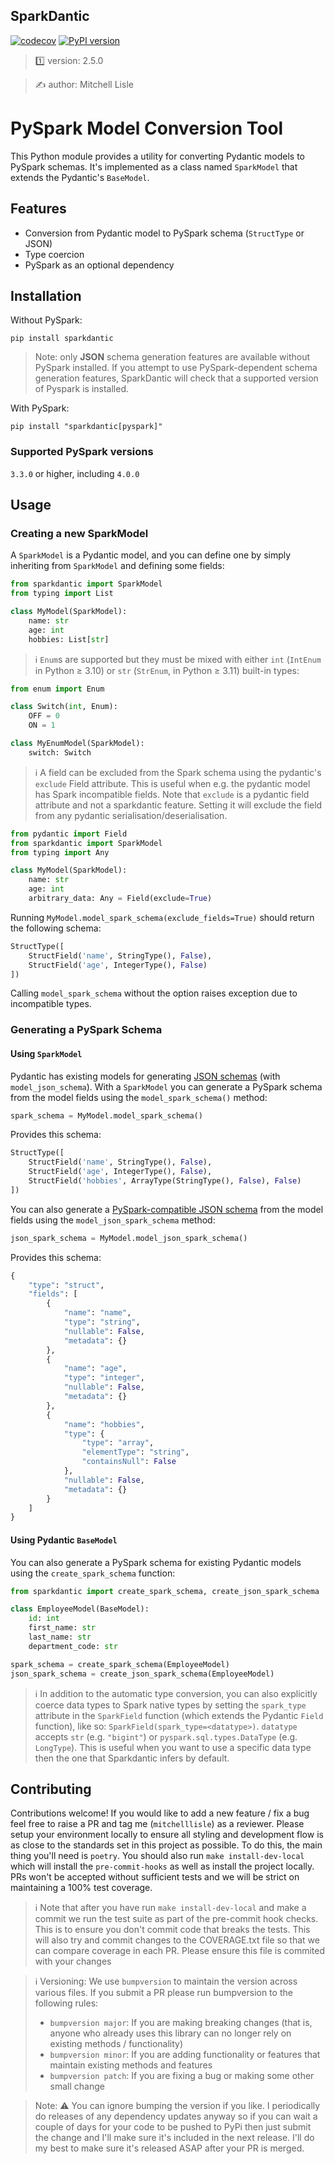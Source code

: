 ##  SparkDantic

[![codecov](https://codecov.io/gh/mitchelllisle/sparkdantic/graph/badge.svg?token=O6PPQX4FEX)](https://codecov.io/gh/mitchelllisle/sparkdantic)
[![PyPI version](https://badge.fury.io/py/sparkdantic.svg)](https://badge.fury.io/py/sparkdantic)

> 1️⃣ version: 2.5.0

> ✍️ author: Mitchell Lisle

# PySpark Model Conversion Tool

This Python module provides a utility for converting Pydantic models to PySpark schemas. It's implemented as a class 
named `SparkModel` that extends the Pydantic's `BaseModel`.

## Features

- Conversion from Pydantic model to PySpark schema (`StructType` or JSON)
- Type coercion
- PySpark as an optional dependency

## Installation

Without PySpark:

```shell
pip install sparkdantic
```

> Note: only **JSON** schema generation features are available without PySpark installed. If you attempt to use PySpark-dependent schema generation features, SparkDantic will check that a supported version of Pyspark is installed.

With PySpark:

```shell
pip install "sparkdantic[pyspark]"
```

### Supported PySpark versions

`3.3.0` or higher, including `4.0.0`

## Usage

### Creating a new SparkModel

A `SparkModel` is a Pydantic model, and you can define one by simply inheriting from `SparkModel` and defining some fields:

```python
from sparkdantic import SparkModel
from typing import List

class MyModel(SparkModel):
    name: str
    age: int
    hobbies: List[str]
```

> ℹ️ `Enum`s are supported but they must be mixed with either `int` (`IntEnum` in Python ≥ 3.10) or `str` (`StrEnum`, in Python ≥ 3.11) built-in types:

```python
from enum import Enum

class Switch(int, Enum):
    OFF = 0
    ON = 1

class MyEnumModel(SparkModel):
    switch: Switch
```

> ℹ️ A field can be excluded from the Spark schema using the pydantic's `exclude` Field attribute. This is
> useful when e.g. the pydantic model has Spark incompatible fields. Note that `exclude` is a pydantic field 
> attribute and not a sparkdantic feature. Setting it will exclude the field from any pydantic serialisation/deserialisation.

```python
from pydantic import Field
from sparkdantic import SparkModel
from typing import Any

class MyModel(SparkModel):
    name: str
    age: int
    arbitrary_data: Any = Field(exclude=True)

```
Running `MyModel.model_spark_schema(exclude_fields=True)` should return the following schema:

```python
StructType([
    StructField('name', StringType(), False),
    StructField('age', IntegerType(), False)
])
```

Calling `model_spark_schema` without the option raises exception due to incompatible types.
### Generating a PySpark Schema

#### Using `SparkModel`

Pydantic has existing models for generating [JSON schemas](https://docs.pydantic.dev/2.10/concepts/json_schema/) (with `model_json_schema`). With a `SparkModel` you can 
generate a PySpark schema from the model fields using the `model_spark_schema()` method:

```python
spark_schema = MyModel.model_spark_schema()
```

Provides this schema:

```python
StructType([
    StructField('name', StringType(), False),
    StructField('age', IntegerType(), False),
    StructField('hobbies', ArrayType(StringType(), False), False)
])
```

You can also generate a [PySpark-compatible JSON schema](https://spark.apache.org/docs/3.5.4/api/python/reference/pyspark.sql/api/pyspark.sql.types.StructType.html#pyspark.sql.types.StructType.fromJson) from the model fields using the `model_json_spark_schema` method:

```python
json_spark_schema = MyModel.model_json_spark_schema()
```

Provides this schema:

```python
{
    "type": "struct",
    "fields": [
        {
            "name": "name",
            "type": "string",
            "nullable": False,
            "metadata": {}
        },
        {
            "name": "age",
            "type": "integer",
            "nullable": False,
            "metadata": {}
        },
        {
            "name": "hobbies",
            "type": {
                "type": "array",
                "elementType": "string",
                "containsNull": False
            },
            "nullable": False,
            "metadata": {}
        }
    ]
}
```

#### Using Pydantic `BaseModel`

You can also generate a PySpark schema for existing Pydantic models using the `create_spark_schema` function:

```python
from sparkdantic import create_spark_schema, create_json_spark_schema

class EmployeeModel(BaseModel):
    id: int
    first_name: str
    last_name: str
    department_code: str

spark_schema = create_spark_schema(EmployeeModel)
json_spark_schema = create_json_spark_schema(EmployeeModel)
```

> ℹ️  In addition to the automatic type conversion, you can also explicitly coerce data types to Spark native types by 
>  setting the `spark_type` attribute in the `SparkField` function (which extends the Pydantic `Field` function), like so: `SparkField(spark_type=<datatype>)`.
>  `datatype` accepts `str` (e.g. `"bigint"`) or `pyspark.sql.types.DataType` (e.g. `LongType`).
>  This is useful when you want to use a specific data type then the one that Sparkdantic infers by default. 

## Contributing
Contributions welcome! If you would like to add a new feature / fix a bug feel free to raise a PR and tag me (`mitchelllisle`) as
a reviewer. Please setup your environment locally to ensure all styling and development flow is as close to the standards set in
this project as possible. To do this, the main thing you'll need is `poetry`. You should also run `make install-dev-local` which 
will install the `pre-commit-hooks` as well as install the project locally. PRs won't be accepted without sufficient tests and 
we will be strict on maintaining a 100% test coverage.

> ℹ️ Note that after you have run `make install-dev-local` and make a commit we run the test suite as part of the pre-commit 
> hook checks. This is to ensure you don't commit code that breaks the tests. This will also try and commit changes to 
> the COVERAGE.txt file so that we can compare coverage in each PR. Please ensure this file is commited with your changes

> ℹ️ Versioning: We use `bumpversion` to maintain the version across various files. If you submit a PR please run bumpversion to
> the following rules:
> - `bumpversion major`: If you are making breaking changes (that is, anyone who already uses this library can no longer rely on
> existing methods / functionality)
> - `bumpversion minor`: If you are adding functionality or features that maintain existing methods and features
> - `bumpversion patch`: If you are fixing a bug or making some other small change

> Note: ⚠️ You can ignore bumping the version if you like. I periodically do releases of any dependency updates anyway so
> if you can wait a couple of days for your code to be pushed to PyPi then just submit the change and I'll make sure it's
> included in the next release. I'll do my best to make sure it's released ASAP after your PR is merged.
